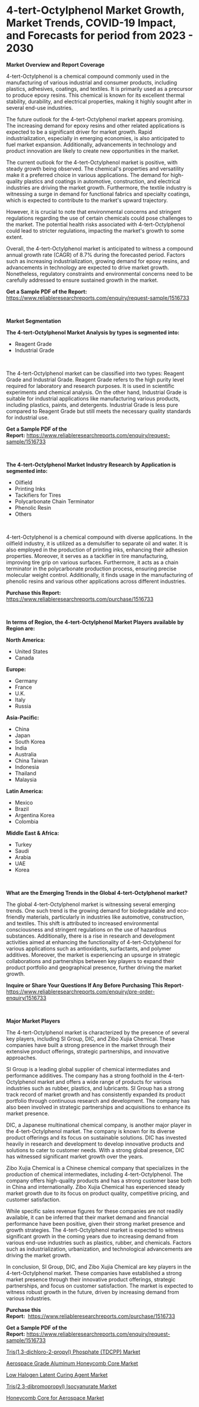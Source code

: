 <p><h1>4-tert-Octylphenol Market Growth, Market Trends, COVID-19 Impact, and Forecasts for period from 2023 - 2030</h1></p><p><strong>Market Overview and Report Coverage</strong></p>
<p><p>4-tert-Octylphenol is a chemical compound commonly used in the manufacturing of various industrial and consumer products, including plastics, adhesives, coatings, and textiles. It is primarily used as a precursor to produce epoxy resins. This chemical is known for its excellent thermal stability, durability, and electrical properties, making it highly sought after in several end-use industries.</p><p>The future outlook for the 4-tert-Octylphenol market appears promising. The increasing demand for epoxy resins and other related applications is expected to be a significant driver for market growth. Rapid industrialization, especially in emerging economies, is also anticipated to fuel market expansion. Additionally, advancements in technology and product innovation are likely to create new opportunities in the market.</p><p>The current outlook for the 4-tert-Octylphenol market is positive, with steady growth being observed. The chemical's properties and versatility make it a preferred choice in various applications. The demand for high-quality plastics and coatings in automotive, construction, and electrical industries are driving the market growth. Furthermore, the textile industry is witnessing a surge in demand for functional fabrics and specialty coatings, which is expected to contribute to the market's upward trajectory.</p><p>However, it is crucial to note that environmental concerns and stringent regulations regarding the use of certain chemicals could pose challenges to the market. The potential health risks associated with 4-tert-Octylphenol could lead to stricter regulations, impacting the market's growth to some extent.</p><p>Overall, the 4-tert-Octylphenol market is anticipated to witness a compound annual growth rate (CAGR) of 8.7% during the forecasted period. Factors such as increasing industrialization, growing demand for epoxy resins, and advancements in technology are expected to drive market growth. Nonetheless, regulatory constraints and environmental concerns need to be carefully addressed to ensure sustained growth in the market.</p></p>
<p><strong>Get a Sample PDF of the Report:</strong> <a href="https://www.reliableresearchreports.com/enquiry/request-sample/1516733">https://www.reliableresearchreports.com/enquiry/request-sample/1516733</a></p>
<p>&nbsp;</p>
<p><strong>Market Segmentation</strong></p>
<p><strong>The 4-tert-Octylphenol Market Analysis by types is segmented into:</strong></p>
<p><ul><li>Reagent Grade</li><li>Industrial Grade</li></ul></p>
<p>&nbsp;</p>
<p><p>The 4-tert-Octylphenol market can be classified into two types: Reagent Grade and Industrial Grade. Reagent Grade refers to the high purity level required for laboratory and research purposes. It is used in scientific experiments and chemical analysis. On the other hand, Industrial Grade is suitable for industrial applications like manufacturing various products, including plastics, paints, and detergents. Industrial Grade is less pure compared to Reagent Grade but still meets the necessary quality standards for industrial use.</p></p>
<p><strong>Get a Sample PDF of the Report:</strong>&nbsp;<a href="https://www.reliableresearchreports.com/enquiry/request-sample/1516733">https://www.reliableresearchreports.com/enquiry/request-sample/1516733</a></p>
<p>&nbsp;</p>
<p><strong>The 4-tert-Octylphenol Market Industry Research by Application is segmented into:</strong></p>
<p><ul><li>Oilfield</li><li>Printing Inks</li><li>Tackifiers for Tires</li><li>Polycarbonate Chain Terminator</li><li>Phenolic Resin</li><li>Others</li></ul></p>
<p>&nbsp;</p>
<p><p>4-tert-Octylphenol is a chemical compound with diverse applications. In the oilfield industry, it is utilized as a demulsifier to separate oil and water. It is also employed in the production of printing inks, enhancing their adhesion properties. Moreover, it serves as a tackifier in tire manufacturing, improving tire grip on various surfaces. Furthermore, it acts as a chain terminator in the polycarbonate production process, ensuring precise molecular weight control. Additionally, it finds usage in the manufacturing of phenolic resins and various other applications across different industries.</p></p>
<p><strong>Purchase this Report:</strong>&nbsp; <a href="https://www.reliableresearchreports.com/purchase/1516733">https://www.reliableresearchreports.com/purchase/1516733</a></p>
<p>&nbsp;</p>
<p><strong>In terms of Region, the 4-tert-Octylphenol Market Players available by Region are:</strong></p>
<p>
    <p> <strong> North America: </strong>
        <ul>
            <li>United States</li>
            <li>Canada</li>
        </ul>
        </p> 
    <p> <strong> Europe: </strong>
        <ul>
            <li>Germany</li>
            <li>France</li>
            <li>U.K.</li>
            <li>Italy</li>
            <li>Russia</li>
        </ul>
        </p> 
    <p> <strong> Asia-Pacific: </strong>
        <ul>
            <li>China</li>
            <li>Japan</li>
            <li>South Korea</li>
            <li>India</li>
            <li>Australia</li>
            <li>China Taiwan</li>
            <li>Indonesia</li>
            <li>Thailand</li>
            <li>Malaysia</li>
        </ul>
        </p> 
    <p> <strong> Latin America: </strong>
        <ul>
            <li>Mexico</li>
            <li>Brazil</li>
            <li>Argentina Korea</li>
            <li>Colombia</li>
        </ul>
        </p> 
    <p> <strong> Middle East & Africa: </strong>
        <ul>
            <li>Turkey</li>
            <li>Saudi</li>
            <li>Arabia</li>
            <li>UAE</li>
            <li>Korea</li>
        </ul>
    </p>
    </p>
<p>&nbsp;</p>
<p><strong>What are the Emerging Trends in the Global 4-tert-Octylphenol market?</strong></p>
<p><p>The global 4-tert-Octylphenol market is witnessing several emerging trends. One such trend is the growing demand for biodegradable and eco-friendly materials, particularly in industries like automotive, construction, and textiles. This shift is attributed to increased environmental consciousness and stringent regulations on the use of hazardous substances. Additionally, there is a rise in research and development activities aimed at enhancing the functionality of 4-tert-Octylphenol for various applications such as antioxidants, surfactants, and polymer additives. Moreover, the market is experiencing an upsurge in strategic collaborations and partnerships between key players to expand their product portfolio and geographical presence, further driving the market growth.</p></p>
<p><strong>Inquire or Share Your Questions If Any Before Purchasing This Report</strong>- <a href="https://www.reliableresearchreports.com/enquiry/pre-order-enquiry/1516733">https://www.reliableresearchreports.com/enquiry/pre-order-enquiry/1516733</a></p>
<p>&nbsp;</p>
<p><strong>Major Market Players</strong></p>
<p><p>The 4-tert-Octylphenol market is characterized by the presence of several key players, including SI Group, DIC, and Zibo Xujia Chemical. These companies have built a strong presence in the market through their extensive product offerings, strategic partnerships, and innovative approaches.</p><p>SI Group is a leading global supplier of chemical intermediates and performance additives. The company has a strong foothold in the 4-tert-Octylphenol market and offers a wide range of products for various industries such as rubber, plastics, and lubricants. SI Group has a strong track record of market growth and has consistently expanded its product portfolio through continuous research and development. The company has also been involved in strategic partnerships and acquisitions to enhance its market presence.</p><p>DIC, a Japanese multinational chemical company, is another major player in the 4-tert-Octylphenol market. The company is known for its diverse product offerings and its focus on sustainable solutions. DIC has invested heavily in research and development to develop innovative products and solutions to cater to customer needs. With a strong global presence, DIC has witnessed significant market growth over the years.</p><p>Zibo Xujia Chemical is a Chinese chemical company that specializes in the production of chemical intermediates, including 4-tert-Octylphenol. The company offers high-quality products and has a strong customer base both in China and internationally. Zibo Xujia Chemical has experienced steady market growth due to its focus on product quality, competitive pricing, and customer satisfaction.</p><p>While specific sales revenue figures for these companies are not readily available, it can be inferred that their market demand and financial performance have been positive, given their strong market presence and growth strategies. The 4-tert-Octylphenol market is expected to witness significant growth in the coming years due to increasing demand from various end-use industries such as plastics, rubber, and chemicals. Factors such as industrialization, urbanization, and technological advancements are driving the market growth.</p><p>In conclusion, SI Group, DIC, and Zibo Xujia Chemical are key players in the 4-tert-Octylphenol market. These companies have established a strong market presence through their innovative product offerings, strategic partnerships, and focus on customer satisfaction. The market is expected to witness robust growth in the future, driven by increasing demand from various industries.</p></p>
<p><strong>Purchase this Report:</strong>&nbsp;&nbsp;<a href="https://www.reliableresearchreports.com/purchase/1516733">https://www.reliableresearchreports.com/purchase/1516733</a></p>
<p></p>
<p><strong>Get a Sample PDF of the Report:</strong>&nbsp;<a href="https://www.reliableresearchreports.com/enquiry/request-sample/1516733">https://www.reliableresearchreports.com/enquiry/request-sample/1516733</a></p>
<p><p><a href="https://github.com/ChiragRP21/Market-Research-Report-List-1/blob/main/tris13-dichloro-2-propyl-phosphate-tdcpp-market.md">Tris(1,3-dichloro-2-propyl) Phosphate (TDCPP) Market</a></p><p><a href="https://medium.com/@janbogisich/analyzing-aerospace-grade-aluminum-honeycomb-core-market-global-industry-perspective-and-forecast-5bc3eca39c9b">Aerospace Grade Aluminum Honeycomb Core Market</a></p><p><a href="https://medium.com/@cullenblick/low-halogen-latent-curing-agent-market-size-reveals-the-best-marketing-channels-in-global-industry-0fa9ecf80854">Low Halogen Latent Curing Agent Market</a></p><p><a href="https://github.com/Chiragrp22/Market-Research-Report-List-1/blob/main/tris23-dibromopropyl-isocyanurate-market.md">Tris(2,3-dibromopropyl) Isocyanurate Market</a></p><p><a href="https://medium.com/@graycehuels/honeycomb-core-for-aerospace-market-size-market-outlook-and-market-forecast-2023-to-2030-0821818b6dc3">Honeycomb Core for Aerospace Market</a></p></p>